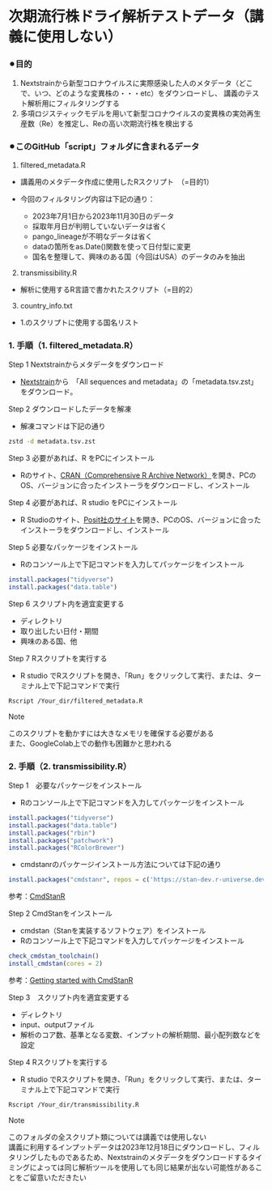 # 次期流行株ドライ解析テストデータ（講義に使用しない）

### ⚫︎目的　　
1. Nextstrainから新型コロナウイルスに実際感染した人のメタデータ（どこで、いつ、どのような変異株の・・・etc）をダウンロードし、
講義のテスト解析用にフィルタリングする
2. 多項ロジスティックモデルを用いて新型コロナウイルスの変異株の実効再生産数（Re）を推定し、Reの高い次期流行株を検出する

### ⚫︎このGitHub「script」フォルダに含まれるデータ
1. filtered_metadata.R
- 講義用のメタデータ作成に使用したRスクリプト　（=目的1）

- 今回のフィルタリング内容は下記の通り：
  - 2023年7月1日から2023年11月30日のデータ
  - 採取年月日が判明していないデータは省く
  - pango_lineageが不明なデータは省く
  - dataの箇所をas.Date()関数を使って日付型に変更
  - 国名を整理して、興味のある国（今回はUSA）のデータのみを抽出

2. transmissibility.R
- 解析に使用するR言語で書かれたスクリプト（=目的2）

3. country_info.txt
- 1.のスクリプトに使用する国名リスト

### 1. 手順（1. filtered_metadata.R）

Step 1 Nextstrainからメタデータをダウンロード
- [Nextstrain](https://nextstrain.org/ncov/open/global/6m?lang=ja)から　「All sequences and metadata」の「metadata.tsv.zst」をダウンロード。

Step 2 ダウンロードしたデータを解凍
- 解凍コマンドは下記の通り
```bash
zstd -d metadata.tsv.zst
```
Step 3 必要があれば、R をPCにインストール
- Rのサイト、[CRAN（Comprehensive R Archive Network）](https://cran.r-project.org/)を開き、PCのOS、バージョンに合ったインストーラをダウンロードし、インストール

Step 4 必要があれば、R studio をPCにインストール
- R Studioのサイト、[Posit社のサイト](https://posit.co/download/rstudio-desktop/)を開き、PCのOS、バージョンに合ったインストーラをダウンロードし、インストール

Step 5 必要なパッケージをインストール
- Rのコンソール上で下記コマンドを入力してパッケージをインストール

```R
install.packages("tidyverse")
install.packages("data.table")
```
Step 6 スクリプト内を適宜変更する
- ディレクトリ
- 取り出したい日付・期間
- 興味のある国、他

Step 7 Rスクリプトを実行する
- R studio でRスクリプトを開き、「Run」をクリックして実行、または、ターミナル上で下記コマンドで実行
```bash
Rscript /Your_dir/filtered_metadata.R
```
> [!NOTE]
> このスクリプトを動かすには大きなメモリを確保する必要がある  
> また、GoogleColab上での動作も困難かと思われる

### 2. 手順（2. transmissibility.R）

Step 1　必要なパッケージをインストール
- Rのコンソール上で下記コマンドを入力してパッケージをインストール
```R
install.packages("tidyverse")
install.packages("data.table")
install.packages("rbin")
install.packages("patchwork")
install.packages("RColorBrewer")
```
- cmdstanrのパッケージインストール方法については下記の通り
```R
install.packages("cmdstanr", repos = c('https://stan-dev.r-universe.dev', getOption("repos")))
```
参考：[CmdStanR](https://mc-stan.org/cmdstanr/)

Step 2 CmdStanをインストール
- cmdstan（Stanを実装するソフトウェア）をインストール
- Rのコンソール上で下記コマンドを入力してパッケージをインストール
```R
check_cmdstan_toolchain()
install_cmdstan(cores = 2)
```
参考：[Getting started with CmdStanR](https://mc-stan.org/cmdstanr/articles/cmdstanr.html)

Step 3　スクリプト内を適宜変更する
- ディレクトリ
- input、outputファイル
- 解析のコア数、基準となる変数、インプットの解析期間、最小配列数などを設定

Step 4 Rスクリプトを実行する
- R studio でRスクリプトを開き、「Run」をクリックして実行、または、ターミナル上で下記コマンドで実行
```bash
Rscript /Your_dir/transmissibility.R
```

> [!NOTE]
> このフォルダの全スクリプト類については講義では使用しない  
> 講義に利用するインプットデータは2023年12月18日にダウンロードし、フィルタリングしたものであるため、Nextstrainのメタデータをダウンロードするタイミングによっては同じ解析ツールを使用しても同じ結果が出ない可能性があることをご留意いただきたい
